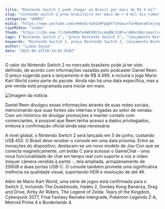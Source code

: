```yaml
---
title: "Nintendo Switch 2 pode chegar ao Brasil por mais de R$ 4 mil"
slug: "nintendo-switch-2-preo-brasileiro-ser-mais-de-r-4-mil-diz-rumor"
categoria: "GAMES"
midia: "https://www.youtube.com/embed/ny8iGHFpgbY?showinfo=0&enablejsapi=1"
tipoMidia: "video"
thumb: "https://cdn.ome.lt/bHhdMMefe4WFVNlIxcAnBNrZzBY=/480x360/smart/extras/conteudos/01_mfC9P6W.jpg"
tags: ["Nintendo Switch 2", "preço Nintendo Switch 2", "lançamento Nintendo Switch 2", "jogos Nintendo Switch 2", "Nintendo Switch 2 Brasil"]
keywords: "Nintendo Switch 2, preço Nintendo Switch 2, lançamento Nintendo Switch 2, jogos Nintendo Switch 2, Nintendo Switch 2 Brasil"
author: "Luana Souza"
data: "2025-04-15T20:14:02.038Z"
---
```


O valor do Nintendo Switch 2 no mercado brasileiro pode já ter sido definido, de acordo com informações vazadas pelo podcaster Daniel Reen. O preço sugerido para o lançamento é de R$ 4.499, e incluirá o jogo Mario Kart World como parte do pacote. Ainda não há uma data específica, mas a pré-venda está programada para iniciar em maio.

![Imagem da notícia](https://cdn.ome.lt/Bo4judg2gVwCVL8AkTiEtiCNcSk=/fit-in/837x500/smart/uploads/conteudo/fotos/Captura_de_tela_2025-04-15_161540.png)

Daniel Reen divulgou essas informações através de suas redes sociais, mencionando que suas fontes são internas e ligadas ao setor de vendas. Com um histórico de divulgar promoções e manter contato com comerciantes, é possível que Reen tenha acesso a dados privilegiados, embora a confirmação oficial ainda seja necessária.

A nível global, o Nintendo Switch 2 será lançado em 5 de junho, custando US$ 450. O Brasil deve receber o console em uma data próxima. Entre as inovações do dispositivo, destacam-se um novo modelo de Joy-Con que se conecta magneticamente, um botão C para acessar o GameChat - uma nova funcionalidade de chat em tempo real com suporte a voz e vídeo (requer câmera vendida à parte) -, tela ampliada, armazenamento de 256GB e duas portas USB-C. O console também promete uma significativa melhoria na qualidade visual, suportando HDR e resolução de até 4K.

Além de Mario Kart World, uma série de jogos está confirmada para o Switch 2, incluindo The Duskbloods, Hades 2, Donkey Kong Bananza, Drag and Drive, Kirby Air Riders, The Legend of Zelda: Tears of the Kingdom, Cyberpunk 2077, Final Fantasy Remake Intergrade, Pokémon Legends Z-A, Metroid Prime 4 e Borderlands 4.